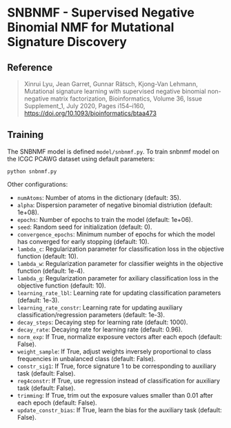 # SNBNMF - Supervised Negative Binomial NMF for Mutational Signature Discovery

## Reference
> Xinrui Lyu, Jean Garret, Gunnar Rätsch, Kjong-Van Lehmann, Mutational signature learning with supervised negative binomial non-negative matrix factorization, Bioinformatics, Volume 36, Issue Supplement_1, July 2020, Pages i154–i160, https://doi.org/10.1093/bioinformatics/btaa473

## Training

The SNBNMF model is defined `model/snbnmf.py`.
To train snbnmf model on the ICGC PCAWG dataset using default parameters:

````python snbnmf.py````


Other configurations:
- `numAtoms`: Number of atoms in the dictionary (default: 35).
- `alpha`: Dispersion parameter of negative binomial distriution (default: 1e+08).
- `epochs`: Number of epochs to train the model (default: 1e+06).
- `seed`: Random seed for initialization (default: 0).
- `convergence_epochs`: Minimum number of epochs for which the model has converged for early stopping (default: 10).
- `lambda_c`: Regularization parameter for classification loss in the objective function (default: 10).
- `lambda_w`: Regularization parameter for classifier weights in the objective function (default: 1e-4).
- `lambda_g`: Regularization parameter for axiliary classification loss in the objective function (default: 10).
- `learning_rate_lbl`: Learning rate for updating classification parameters (default: 1e-3).
- `learning_rate_constr`: Learning rate for updating auxiliary classification/regression parameters (default: 1e-3).
- `decay_steps`: Decaying step for learning rate (default: 1000).
- `decay_rate`: Decaying rate for learning rate (default: 0.96). 
- `norm_exp`: If True, normalize exposure vectors after each epoch (default: False).
- `weight_sample`: If True, adjust weights inversely proportional to class frequencies in unbalanced class (default: False).
- `constr_sig1`: If True, force signature 1 to be corresponding to auxiliary task (default: False).
- `reg4constr`: If True, use regression instead of classification for auxiliary task (default: False).
- `trimming`: If True, trim out the exposure values smaller than 0.01 after each epoch (default: False).
- `update_constr_bias`: If True, learn the bias for the auxiliary task (default: False).
